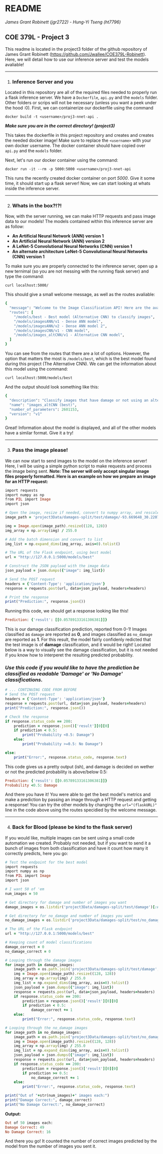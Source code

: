 # **README**
*James Grant Robinett (jgr2722) - Hung-Yi Tseng (ht7796)*

## **COE 379L - Project 3**

This readme is located in the project3 folder of the github repository of James Grant Robinett (https://github.com/Jwallee/COE379L-Robinett). Here, we will detail how to use our inference server and test the models avaliable!

---
1. ### **Inference Server and you**

Located in this repository are all of the required files needed to properly run a flask inference server. We have a `Dockerfile`, `api.py` and the `models` folder. Other folders or scrips will not be necessary (unless you want a peek under the hood :0). First, we can containerize our dockerfile using the command
```
docker build -t <username>/proj3-nnet-api .      
```
***Make sure you are in the correct directory! (project3)***

This takes the dockerfile in this project repository and creates and creates the needed docker image! Make sure to replace the `<username>` with your own docker username. The docker container should have copied over `api.py` and the `models` folder.

Next, let's run our docker container using the command:

```
docker run -it --rm -p 5000:5000 <username>/proj3-nnet-api
```

This runs the recently created docker container on port *5000*. Give it some time, it should start up a flask server! Now, we can start looking at whats inside the inference server.

---
2. ### **Whats in the box?!?!**

Now, with the server running, we can make HTTP requests and pass image data to our models! The models contained within this inference server are as follow:
* **An Artificial Neural Network (ANN) version 1**
* **An Artificial Neural Network (ANN) version 2**
* **A LeNet-5 Convolutional Neural Networks (CNN) version 1**
* **An alternate architecture LeNet-5 Convolutional Neural Networks (CNN) version 1**

To make sure you are properly connected to the inference server, open up a new ternimal (so you are not messing with the running flask server) and type the command:
```
curl localhost:5000/
```

This should give a small welcome message, as well as the routes avaliable:
```ruby
{
  "message": "Welcome to the Image Classification API! Here are the available routes:",
  "routes": [
    "/models/best - Best model (Alternative CNN) to classify images",
    "/models/imagesANN/v1 - Dense ANN model",
    "/models/imagesANN/v2 - Dense ANN model 2",
    "/models/imagesCNN/v1 - CNN model",
    "/models/images_altCNN/v1 - Alternative CNN model",
  ]
}
```

You can see from the routes that there are a lot of options. However, the option that matters the most is `/models/best`, which is the best model found during this project (The Alternative CNN). We can get the information about this model using the command:

```
curl localhost:5000/models/best
```
And the output should look something like this:
```ruby
{
  "description": "Classify images that have damage or not using an alternative CNN (Convolutional Neural Network)",
  "name": "images_altCNN (best)",
  "number_of_parameters": 2601153,
  "version": "v1"
}
```
Great! Information about the model is displayed, and all of the other models have a similar format. Give it a try!

---
3. ### **Pass the image please!**

We can now start to send images to the model on the inference server! Here, I will be using a simple python script to make requests and process the image being sent. **Note: The server will only accept singular image files properly formatted. Here is an example on how we prepare an image for an HTTP request:**

```ruby
import requests
import numpy as np
from PIL import Image
import json

# Open the image, resize if needed, convert to numpy array, and rescale
image_path = 'project3Data/damages-split/test/damage/-93.669648_30.220722.jpeg'

img = Image.open(image_path).resize((128, 128))
img_array = np.array(img) / 255.0

# Add the batch dimension and convert to list
img_list = np.expand_dims(img_array, axis=0).tolist()

# The URL of the Flask endpoint, using best model
url = "http://127.0.0.1:5000/models/best"

# Construct the JSON payload with the image data
json_payload = json.dumps({"image": img_list})

# Send the POST request
headers = {'Content-Type': 'application/json'}
response = requests.post(url, data=json_payload, headers=headers)

# Print the response
print("Prediction:", response.json())
```
Running this code, we should get a response looking like this!
```ruby
Prediction: {'result': [[0.05789133161306381]]}
```
This is our damage classification prediction, reported from 0-1! Images classified as `damage` are reported as **0**, and images classified as `no_damage` are reported as **1**. For this result, the model fairly confidenly redicted that the test image is of **damage** classification, and it would be right! Located below is a way to visually see the damage classification, but it is not needed if you know how to interperet the resulting predicted probability.

### *Use this code if you would like to have the prediction be classified as readable 'Damage' or 'No Damage' classifications.*

```ruby
# ... CONTINUING CODE FROM BEFORE
# Send the POST request
headers = {'Content-Type': 'application/json'}
response = requests.post(url, data=json_payload, headers=headers)
print("Prediction:", response.json())

# Check the response
if response.status_code == 200:
    prediction = response.json()['result'][0][0]
    if prediction < 0.5:
        print("Probability <0.5: Damage")
    else:
        print("Probability >=0.5: No Damage")

else:
    print("Error:", response.status_code, response.text)
```

This code gives us a pretty output (ish), and damage is decided on wether or not the predicted probability is above/below 0.5:

```ruby
Prediction: {'result': [[0.05789133161306381]]}
Probability <0.5: Damage
```

And there you have it! You were able to get the best model's metrics and make a prediction by passing an image through a HTTP request and getting a response! You can try the other models by changing the `url="(flaskURL)"` line in the code above using the routes specidied by the welcome message.

---
4. ### **Back for Blood (please be kind to the flask server)**

If you would like, multiple images can be sent using a small code automation we created. Probably not needed, but if you want to send it a bunch of images from both classification and have it count how many it correctly predicts, here you go:

```ruby
# Test the endpoint for the best model
import requests
import numpy as np
from PIL import Image
import json

# I want 50 of 'em
num_images = 50

# Get directory for damage and number of images you want
damage_images = os.listdir('project3Data/damages-split/test/damage')[:num_images]

# Get directory for no_damage and number of images you want
no_damage_images = os.listdir('project3Data/damages-split/test/no_damage')[:num_images]

# The URL of the Flask endpoint
url = "http://127.0.0.1:5000/models/best"

# Keeping count of model classifications
damage_correct = 0
no_damage_correct = 0

# Looping through the damage images
for image_path in damage_images:
    image_path = os.path.join('project3Data/damages-split/test/damage', image_path)
    img = Image.open(image_path).resize((128, 128))
    img_array = np.array(img) / 255.0
    img_list = np.expand_dims(img_array, axis=0).tolist()
    json_payload = json.dumps({"image": img_list})
    response = requests.post(url, data=json_payload, headers=headers)
    if response.status_code == 200:
        prediction = response.json()['result'][0][0]
        if prediction < 0.5:
            damage_correct += 1
    else:
        print("Error:", response.status_code, response.text)

# Looping through the no_damage images
for image_path in no_damage_images:
    image_path = os.path.join('project3Data/damages-split/test/no_damage', image_path)
    img = Image.open(image_path).resize((128, 128))
    img_array = np.array(img) / 255.0
    img_list = np.expand_dims(img_array, axis=0).tolist()
    json_payload = json.dumps({"image": img_list})
    response = requests.post(url, data=json_payload, headers=headers)
    if response.status_code == 200:
        prediction = response.json()['result'][0][0]
        if prediction >= 0.5:
            no_damage_correct += 1
    else:
        print("Error:", response.status_code, response.text)

print("Out of "+str(num_images)+" images each:")
print("Damage Correct:", damage_correct)
print("No Damage Correct:", no_damage_correct)
```
**Output:**
```ruby
Out of 50 images each:
Damage Correct: 49
No Damage Correct: 16
```

And there you go! It counted the number of correct images predicted by the model from the number of images you sent it.